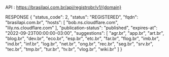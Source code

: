 API : https://brasilapi.com.br/api/registrobr/v1/{domain}


RESPONSE
{
"status_code": 2,
"status": "REGISTERED",
"fqdn": "brasilapi.com.br",
"hosts": [
"bob.ns.cloudflare.com",
"lily.ns.cloudflare.com"
],
"publication-status": "published",
"expires-at": "2022-09-23T00:00:00-03:00",
"suggestions": [
"agr.br",
"app.br",
"art.br",
"blog.br",
"dev.br",
"eco.br",
"esp.br",
"etc.br",
"far.br",
"flog.br",
"imb.br",
"ind.br",
"inf.br",
"log.br",
"net.br",
"ong.br",
"rec.br",
"seg.br",
"srv.br",
"tec.br",
"tmp.br",
"tur.br",
"tv.br",
"vlog.br",
"wiki.br"
]
}
